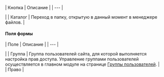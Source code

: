 | Кнопка | Описание |
| --- |

|
| Каталог | Переход в папку, открытую в данный момент в менеджере файлов. |

#### Поля формы

| Поле | Описание |
| --- |

|
| Группа | Группа пользователей сайта, для которой выполняется настройка прав доступа. Управление группами пользователей осуществляется в главном модуле на странице [Группы пользователей](/user_help/settings/users/group_admin.php). |
| Право |